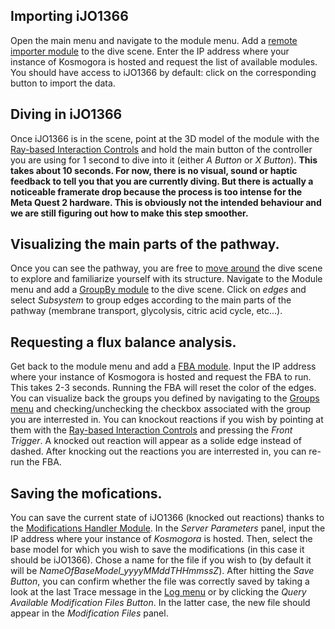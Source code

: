 ## Importing iJO1366
Open the main menu and navigate to the module menu. Add a [remote importer module](/articles/UserManual/Modules/remote_importer_module.html) to the dive scene. Enter the IP address where your instance of Kosmogora is hosted and request the list of available modules. You should have access to iJO1366 by default: click on the corresponding button to import the data.

## Diving in iJO1366
Once iJO1366 is in the scene, point at the 3D model of the module with the [Ray-based Interaction Controls](/articles/UserManual/Controls/ray_based_interaction_controls.html) and hold the main button of the controller you are using for 1 second to dive into it (either *A Button* or *X Button*). **This takes about 10 seconds. For now, there is no visual, sound or haptic feedback to tell you that you are currently diving. But there is actually a noticeable framerate drop because the process is too intense for the Meta Quest 2 hardware. This is obviously not the intended behaviour and we are still figuring out how to make this step smoother.**

## Visualizing the main parts of the pathway.
Once you can see the pathway, you are free to [move around](/articles/UserManual/Controls/movement_controls.html) the dive scene to explore and familiarize yourself with its structure. Navigate to the Module menu and add a [GroupBy module](/articles/UserManual/Modules/groupby_module.html) to the dive scene. Click on *edges* and select *Subsystem* to group edges according to the main parts of the pathway (membrane transport, glycolysis, citric acid cycle, etc...).

## Requesting a flux balance analysis.
Get back to the module menu and add a [FBA module](/articles/UserManual/Modules/fba_module.html). Input the IP address where your instance of Kosmogora is hosted and request the FBA to run. This takes 2-3 seconds.
Running the FBA will reset the color of the edges. You can visualize back the groups you defined by navigating to the [Groups menu](/articles/UserManual/UIMenus/groups_menu.html) and checking/unchecking the checkbox associated with the group you are interrested in.
You can knockout reactions if you wish by pointing at them with the [Ray-based Interaction Controls](/articles/UserManual/Controls/ray_based_interaction_controls.html) and pressing the *Front Trigger*. A knocked out reaction will appear as a solide edge instead of dashed. After knocking out the reactions you are interrested in, you can re-run the FBA.

## Saving the mofications.
You can save the current state of iJO1366 (knocked out reactions) thanks to the [Modifications Handler Module](/articles/UserManual/Modules/modification_handler_module.html). In the *Server Parameters* panel, input the IP address where your instance of *Kosmogora* is hosted. Then, select the base model for which you wish to save the modifications (in this case it should be iJO1366). Chose a name for the file if you wish to (by default it will be *NameOfBaseModel_yyyyMMddTHHmmssZ*). After hitting the *Save Button*, you can confirm whether the file was correctly saved by taking a look at the last Trace message in the [Log menu](/articles/UserManual/UIMenus/log_menu.html) or by clicking the *Query Available Modification Files Button*. In the latter case, the new file should appear in the *Modification Files* panel.